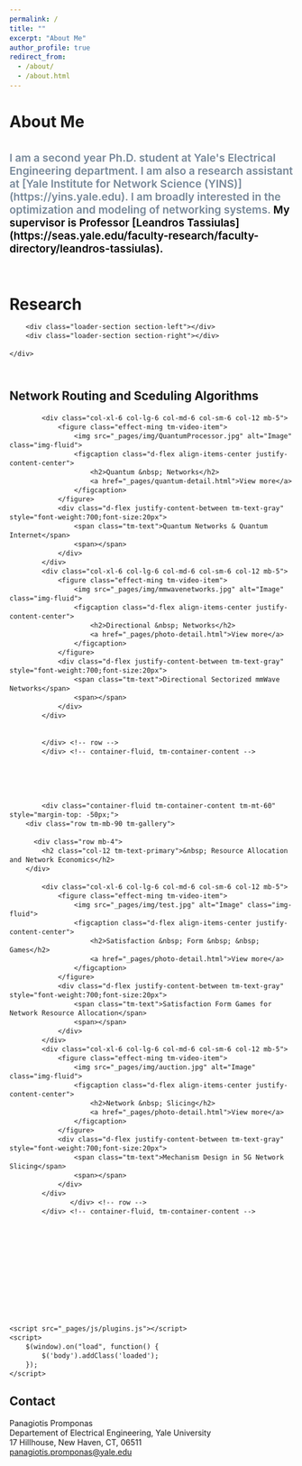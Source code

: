 ```yaml
---
permalink: /
title: ""
excerpt: "About Me"
author_profile: true
redirect_from: 
  - /about/
  - /about.html
---
```




<!-- <p style="margin-top: 5px;">&nbsp;</p> -->

<h1>About Me</h1>
<br>
<span style="margin-top:15px;color:LightSlateGray;font-weight:600;font-size:19px">
I am a second year Ph.D. student at Yale's Electrical Engineering department. I am also a research assistant at [Yale Institute for Network Science (YINS)](https://yins.yale.edu). I am broadly interested in the optimization and modeling of networking systems. 
</span>

<span style="color:black;font-weight:600;font-size:19px">
My supervisor is Professor [Leandros Tassiulas](https://seas.yale.edu/faculty-research/faculty-directory/leandros-tassiulas).  
</span>

<span style="margin-top: 20px;">&nbsp;</span>
    


<h1 style="margin-bottom:10px;">Research</h1>
  
<html lang="en">
<head>
    <meta charset="UTF-8">
    <meta name="viewport" content="width=device-width, initial-scale=1.0">
  
<link href="https://maxcdn.bootstrapcdn.com/font-awesome/4.7.0/css/font-awesome.min.css" rel="stylesheet" integrity="sha384-wvfXpqpZZVQGK6TAh5PVlGOfQNHSoD2xbE+QkPxCAFlNEevoEH3Sl0sibVcOQVnN" crossorigin="anonymous">



<script src="https://maxcdn.bootstrapcdn.com/bootstrap/4.0.0-beta.2/js/bootstrap.min.js" integrity="sha384-alpBpkh1PFOepccYVYDB4do5UnbKysX5WZXm3XxPqe5iKTfUKjNkCk9SaVuEZflJ"
    crossorigin="anonymous"></script>
<script type="text/javascript" src="https://www.gstatic.com/charts/loader.js"></script>
    
<!-- Latest compiled and minified CSS -->
<meta http-equiv="Content-Type" content="text/html; charset=UTF-8"/>

<link rel="stylesheet" href="https://maxcdn.bootstrapcdn.com/bootstrap/3.3.7/css/bootstrap.min.css" integrity="sha384-BVYiiSIFeK1dGmJRAkycuHAHRg32OmUcww7on3RYdg4Va+PmSTsz/K68vbdEjh4u"
    crossorigin="anonymous">

<!-- Optional theme -->
<link rel="stylesheet" href="https://maxcdn.bootstrapcdn.com/bootstrap/3.3.7/css/bootstrap-theme.min.css" integrity="sha384-rHyoN1iRsVXV4nD0JutlnGaslCJuC7uwjduW9SVrLvRYooPp2bWYgmgJQIXwl/Sp"
    crossorigin="anonymous">

<!-- Latest compiled and minified JavaScript -->
<script src="https://maxcdn.bootstrapcdn.com/bootstrap/3.3.7/js/bootstrap.min.js" integrity="sha384-Tc5IQib027qvyjSMfHjOMaLkfuWVxZxUPnCJA7l2mCWNIpG9mGCD8wGNIcPD7Txa"
    crossorigin="anonymous"></script>

<link rel="stylesheet" href="_pages/css/templatemo-style.css">
</head>
<body>
    <!-- Page Loader -->
    <div id="loader-wrapper">
        <div id="loader"></div>

        <div class="loader-section section-left"></div>
        <div class="loader-section section-right"></div>

    </div>
    

<!--      <div class="row mb-4">
            <h1 class="col-12 tm-text-primary">About Me</h1>
          <div class="row mb-3 tm-gallery">
            I am a second year Ph.D. student at Yale's Electrical Engineering department. I am also a research assistant at [Yale Institute for Network Science (YINS)](https://yins.yale.edu). I am broadly interested in the optimization and modeling of networking systems. 

My supervisor is Professor [Leandros Tassiulas](https://seas.yale.edu/faculty-research/faculty-directory/leandros-tassiulas).  
    

            </div>
        </div> -->
  
  
<!--           <div class="row mb-4">
            <h1>&nbsp; Research</h1>
        </div> -->

<br>
    <div class="container-fluid tm-container-content tm-mt-60" style="margin-top: -5px;">
      <div class="row mb-4">
            <h2 class="col-12 tm-text-primary">Network Routing and Sceduling Algorithms</h2>
        </div>
        <div class="row tm-mb-90 tm-gallery">

          
        	<div class="col-xl-6 col-lg-6 col-md-6 col-sm-6 col-12 mb-5">
                <figure class="effect-ming tm-video-item">
                    <img src="_pages/img/QuantumProcessor.jpg" alt="Image" class="img-fluid">
                    <figcaption class="d-flex align-items-center justify-content-center">
                        <h2>Quantum &nbsp; Networks</h2>
                        <a href="_pages/quantum-detail.html">View more</a>
                    </figcaption>                    
                </figure>
                <div class="d-flex justify-content-between tm-text-gray" style="font-weight:700;font-size:20px">
                    <span class="tm-text">Quantum Networks & Quantum Internet</span>
                    <span></span>
                </div>
            </div>
            <div class="col-xl-6 col-lg-6 col-md-6 col-sm-6 col-12 mb-5">
                <figure class="effect-ming tm-video-item">
                    <img src="_pages/img/mmwavenetworks.jpg" alt="Image" class="img-fluid">
                    <figcaption class="d-flex align-items-center justify-content-center">
                        <h2>Directional &nbsp; Networks</h2>
                        <a href="_pages/photo-detail.html">View more</a>
                    </figcaption>                    
                </figure>
                <div class="d-flex justify-content-between tm-text-gray" style="font-weight:700;font-size:20px">
                    <span class="tm-text">Directional Sectorized mmWave Networks</span>
                    <span></span>
                </div>
            </div>


            </div> <!-- row -->
            </div> <!-- container-fluid, tm-container-content -->

   
       
  
  
            <div class="container-fluid tm-container-content tm-mt-60" style="margin-top: -50px;">
        <div class="row tm-mb-90 tm-gallery">
          
          <div class="row mb-4">
            <h2 class="col-12 tm-text-primary">&nbsp; Resource Allocation and Network Economics</h2>
        </div>
          
            <div class="col-xl-6 col-lg-6 col-md-6 col-sm-6 col-12 mb-5">
                <figure class="effect-ming tm-video-item">
                    <img src="_pages/img/test.jpg" alt="Image" class="img-fluid">
                    <figcaption class="d-flex align-items-center justify-content-center">
                        <h2>Satisfaction &nbsp; Form &nbsp; &nbsp; Games</h2>
                        <a href="_pages/photo-detail.html">View more</a>
                    </figcaption>                    
                </figure>
                <div class="d-flex justify-content-between tm-text-gray" style="font-weight:700;font-size:20px">
                    <span class="tm-text">Satisfaction Form Games for Network Resource Allocation</span>
                    <span></span>
                </div>
            </div>
            <div class="col-xl-6 col-lg-6 col-md-6 col-sm-6 col-12 mb-5">
                <figure class="effect-ming tm-video-item">
                    <img src="_pages/img/auction.jpg" alt="Image" class="img-fluid">
                    <figcaption class="d-flex align-items-center justify-content-center">
                        <h2>Network &nbsp; Slicing</h2>
                        <a href="_pages/photo-detail.html">View more</a>
                    </figcaption>                    
                </figure>
                <div class="d-flex justify-content-between tm-text-gray" style="font-weight:700;font-size:20px">
                    <span class="tm-text">Mechanism Design in 5G Network Slicing</span>
                    <span></span>
                </div>
            </div>
                   </div> <!-- row -->
            </div> <!-- container-fluid, tm-container-content -->
            
            
            
            

            
              
        
       
    
    
    
    <script src="_pages/js/plugins.js"></script>
    <script>
        $(window).on("load", function() {
            $('body').addClass('loaded');
        });
    </script>
</body>
</html>

  






## Contact

Panagiotis Promponas \
Departement of Electrical Engineering, Yale University \
17 Hillhouse, New Haven, CT, 06511 \
[panagiotis.promponas@yale.edu](mailto:panagiotis.promponas@yale.edu)
